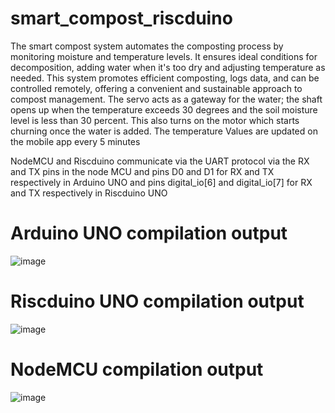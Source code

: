 # smart_compost_riscduino
The smart compost system automates the composting process by monitoring moisture and temperature levels. It ensures ideal conditions for decomposition, adding water when it's too dry and adjusting temperature as needed. This system promotes efficient composting, logs data, and can be controlled remotely, offering a convenient and sustainable approach to compost management.
The servo acts as a gateway for the water; the shaft opens up when the temperature exceeds 30 degrees and the soil moisture level is less than 30 percent. This also turns on 
the motor which starts churning once the water is added.
The temperature Values are updated on the mobile app every 5 minutes

NodeMCU and Riscduino communicate via the UART protocol via the RX and TX pins in the node MCU and pins D0 and D1 for RX and TX respectively in Arduino UNO and pins digital_io[6] and digital_io[7] for RX and TX respectively in Riscduino UNO

# Arduino UNO compilation output

![image](https://github.com/Pritham13/smart_compost_riscduino/assets/143584964/b2db2d93-1001-494c-8b14-84908890d536)

# Riscduino UNO compilation output

![image](https://github.com/Pritham13/smart_compost_riscduino/assets/143584964/a4445a9a-8f83-46cd-8dce-93140235e384)

# NodeMCU compilation output

![image](https://github.com/Pritham13/smart_compost_riscduino/assets/143584964/a17afeb4-c91d-4155-a8f5-bac18ffc1993)

